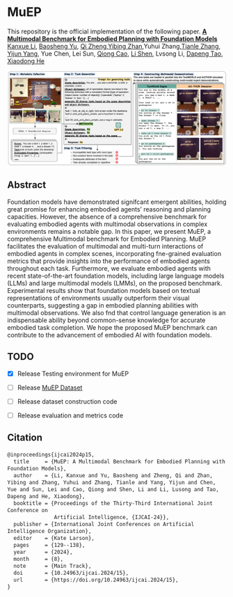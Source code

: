# MuEP
This repository is the official implementation of the following paper.
**[A Multimodal Benchmark for Embodied Planning with Foundation Models](https://www.ijcai.org/proceedings/2024/0015.pdf)**
<br/>
[Kanxue Li](https://scholar.google.com.hk/citations?user=QLGwtYUAAAAJ&hl=en), [Baosheng Yu](https://scholar.google.com.hk/citations?user=fjzIdMQAAAAJ&hl=en), [Qi Zheng](https://scholar.google.com.hk/citations?hl=en&user=WbM2PosAAAAJ),[Yibing Zhan](https://scholar.google.com.hk/citations?user=rjd977cAAAAJ&hl=en),Yuhui Zhang,[Tianle Zhang](https://scholar.google.com.hk/citations?user=2MXFRAMAAAAJ&hl=en), [Yijun Yang](https://scholar.google.com/citations?user=X0quXnsAAAAJ&hl=en), Yue Chen, Lei Sun, [Qiong Cao](https://scholar.google.com.hk/citations?user=JYtbNBsAAAAJ&hl=en), [Li Shen](https://sites.google.com/site/mathshenli/home), Lvsong Li, [Dapeng Tao](https://scholar.google.com/citations?user=AQzS40gAAAAJ&hl=en), [Xiaodong He](https://scholar.google.com/citations?user=W5WbqgoAAAAJ&hl=en)
<br/>

![](assets/dataset_generation.png)



## Abstract

Foundation models have demonstrated signifcant emergent abilities, holding great promise for enhancing embodied agents’ reasoning and planning capacities. However, the absence of a comprehensive benchmark for evaluating embodied agents with multimodal observations in complex environments remains a notable gap. In this paper, we present MuEP, a comprehensive Multimodal benchmark for Embodied Planning. MuEP facilitates the evaluation of multimodal and multi-turn interactions of embodied agents in complex scenes, incorporating fne-grained evaluation metrics that provide insights into the performance of embodied agents throughout each task. Furthermore, we evaluate embodied agents with recent state-of-the-art foundation models, including large language models (LLMs) and large multimodal models (LMMs), on the proposed benchmark. Experimental results show that foundation models based on textual representations of environments usually outperform their visual counterparts, suggesting a gap in embodied planning abilities with multimodal observations. We also fnd that control language generation is an indispensable ability beyond common-sense knowledge for accurate embodied task completion. We hope the proposed MuEP benchmark can contribute to the advancement of embodied AI with foundation models.



## TODO

- [x] Release Testing environment for MuEP
- [ ] Release [MuEP Dataset](https://huggingface.co/datasets/kanxue/MuEP)
- [ ] Release dataset construction code
- [ ] Release evaluation and metrics code



## Citation

```
@inproceedings{ijcai2024p15,
  title     = {MuEP: A Multimodal Benchmark for Embodied Planning with Foundation Models},
  author    = {Li, Kanxue and Yu, Baosheng and Zheng, Qi and Zhan, Yibing and Zhang, Yuhui and Zhang, Tianle and Yang, Yijun and Chen, Yue and Sun, Lei and Cao, Qiong and Shen, Li and Li, Lusong and Tao, Dapeng and He, Xiaodong},
  booktitle = {Proceedings of the Thirty-Third International Joint Conference on
               Artificial Intelligence, {IJCAI-24}},
  publisher = {International Joint Conferences on Artificial Intelligence Organization},
  editor    = {Kate Larson},
  pages     = {129--138},
  year      = {2024},
  month     = {8},
  note      = {Main Track},
  doi       = {10.24963/ijcai.2024/15},
  url       = {https://doi.org/10.24963/ijcai.2024/15},
}
```
